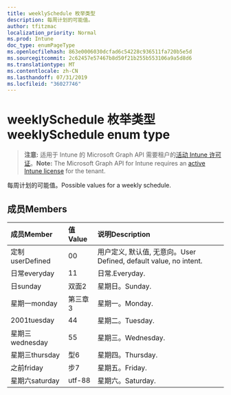 ```yaml
---
title: weeklySchedule 枚举类型
description: 每周计划的可能值。
author: tfitzmac
localization_priority: Normal
ms.prod: Intune
doc_type: enumPageType
ms.openlocfilehash: 863e0006030dcfad6c54228c936511fa720b5e5d
ms.sourcegitcommit: 2c62457e57467b8d50f21b255b553106a9a5d8d6
ms.translationtype: MT
ms.contentlocale: zh-CN
ms.lasthandoff: 07/31/2019
ms.locfileid: "36027746"
---
```

# <a name="weeklyschedule-enum-type"></a><span data-ttu-id="c3294-103">weeklySchedule 枚举类型</span><span class="sxs-lookup"><span data-stu-id="c3294-103">weeklySchedule enum type</span></span>

> <span data-ttu-id="c3294-104">**注意:** 适用于 Intune 的 Microsoft Graph API 需要租户的[活动 Intune 许可证](https://go.microsoft.com/fwlink/?linkid=839381)。</span><span class="sxs-lookup"><span data-stu-id="c3294-104">**Note:** The Microsoft Graph API for Intune requires an [active Intune license](https://go.microsoft.com/fwlink/?linkid=839381) for the tenant.</span></span>

<span data-ttu-id="c3294-105">每周计划的可能值。</span><span class="sxs-lookup"><span data-stu-id="c3294-105">Possible values for a weekly schedule.</span></span>

## <a name="members"></a><span data-ttu-id="c3294-106">成员</span><span class="sxs-lookup"><span data-stu-id="c3294-106">Members</span></span>
|<span data-ttu-id="c3294-107">成员</span><span class="sxs-lookup"><span data-stu-id="c3294-107">Member</span></span>|<span data-ttu-id="c3294-108">值</span><span class="sxs-lookup"><span data-stu-id="c3294-108">Value</span></span>|<span data-ttu-id="c3294-109">说明</span><span class="sxs-lookup"><span data-stu-id="c3294-109">Description</span></span>|
|:---|:---|:---|
|<span data-ttu-id="c3294-110">定制</span><span class="sxs-lookup"><span data-stu-id="c3294-110">userDefined</span></span>|<span data-ttu-id="c3294-111">0</span><span class="sxs-lookup"><span data-stu-id="c3294-111">0</span></span>|<span data-ttu-id="c3294-112">用户定义, 默认值, 无意向。</span><span class="sxs-lookup"><span data-stu-id="c3294-112">User Defined, default value, no intent.</span></span>|
|<span data-ttu-id="c3294-113">日常</span><span class="sxs-lookup"><span data-stu-id="c3294-113">everyday</span></span>|<span data-ttu-id="c3294-114">1</span><span class="sxs-lookup"><span data-stu-id="c3294-114">1</span></span>|<span data-ttu-id="c3294-115">日常.</span><span class="sxs-lookup"><span data-stu-id="c3294-115">Everyday.</span></span>|
|<span data-ttu-id="c3294-116">日</span><span class="sxs-lookup"><span data-stu-id="c3294-116">sunday</span></span>|<span data-ttu-id="c3294-117">双面</span><span class="sxs-lookup"><span data-stu-id="c3294-117">2</span></span>|<span data-ttu-id="c3294-118">星期日。</span><span class="sxs-lookup"><span data-stu-id="c3294-118">Sunday.</span></span>|
|<span data-ttu-id="c3294-119">星期一</span><span class="sxs-lookup"><span data-stu-id="c3294-119">monday</span></span>|<span data-ttu-id="c3294-120">第三章</span><span class="sxs-lookup"><span data-stu-id="c3294-120">3</span></span>|<span data-ttu-id="c3294-121">星期一。</span><span class="sxs-lookup"><span data-stu-id="c3294-121">Monday.</span></span>|
|<span data-ttu-id="c3294-122">2001</span><span class="sxs-lookup"><span data-stu-id="c3294-122">tuesday</span></span>|<span data-ttu-id="c3294-123">4</span><span class="sxs-lookup"><span data-stu-id="c3294-123">4</span></span>|<span data-ttu-id="c3294-124">星期二。</span><span class="sxs-lookup"><span data-stu-id="c3294-124">Tuesday.</span></span>|
|<span data-ttu-id="c3294-125">星期三</span><span class="sxs-lookup"><span data-stu-id="c3294-125">wednesday</span></span>|<span data-ttu-id="c3294-126">5</span><span class="sxs-lookup"><span data-stu-id="c3294-126">5</span></span>|<span data-ttu-id="c3294-127">星期三。</span><span class="sxs-lookup"><span data-stu-id="c3294-127">Wednesday.</span></span>|
|<span data-ttu-id="c3294-128">星期三</span><span class="sxs-lookup"><span data-stu-id="c3294-128">thursday</span></span>|<span data-ttu-id="c3294-129">型</span><span class="sxs-lookup"><span data-stu-id="c3294-129">6</span></span>|<span data-ttu-id="c3294-130">星期四。</span><span class="sxs-lookup"><span data-stu-id="c3294-130">Thursday.</span></span>|
|<span data-ttu-id="c3294-131">之前</span><span class="sxs-lookup"><span data-stu-id="c3294-131">friday</span></span>|<span data-ttu-id="c3294-132">步</span><span class="sxs-lookup"><span data-stu-id="c3294-132">7</span></span>|<span data-ttu-id="c3294-133">星期五。</span><span class="sxs-lookup"><span data-stu-id="c3294-133">Friday.</span></span>|
|<span data-ttu-id="c3294-134">星期六</span><span class="sxs-lookup"><span data-stu-id="c3294-134">saturday</span></span>|<span data-ttu-id="c3294-135">utf-8</span><span class="sxs-lookup"><span data-stu-id="c3294-135">8</span></span>|<span data-ttu-id="c3294-136">星期六。</span><span class="sxs-lookup"><span data-stu-id="c3294-136">Saturday.</span></span>|



